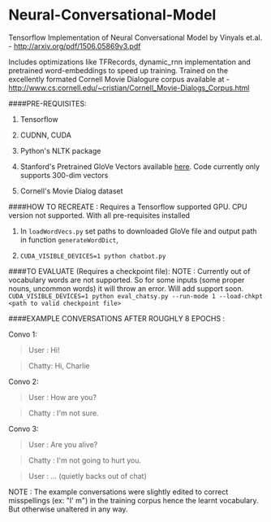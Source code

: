 # Neural-Conversational-Model
Tensorflow Implementation of Neural Conversational Model by Vinyals et.al. - http://arxiv.org/pdf/1506.05869v3.pdf

Includes optimizations like TFRecords, dynamic_rnn implementation and pretrained word-embeddings to speed up training. Trained on the excellently formated Cornell Movie Dialogure corpus available at - http://www.cs.cornell.edu/~cristian/Cornell_Movie-Dialogs_Corpus.html


####PRE-REQUISITES:
1. Tensorflow

1. CUDNN, CUDA 

1. Python's NLTK package

1. Stanford's Pretrained GloVe Vectors available [here](http://nlp.stanford.edu/projects/glove/). Code currently only supports 300-dim vectors

1. Cornell's Movie Dialog dataset



####HOW TO RECREATE :
Requires a Tensorflow supported GPU. CPU version not supported. With all pre-requisites installed

1.  In `loadWordVecs.py` set paths to downloaded GloVe file and output path in function `generateWordDict`, 

1. `CUDA_VISIBLE_DEVICES=1 python chatbot.py`



####TO EVALUATE (Requires a checkpoint file): 
NOTE : Currently out of vocabulary words are not supported. So for some inputs (some proper nouns, uncommon words) it will throw an error. Will add support soon.
`CUDA_VISIBLE_DEVICES=1 python eval_chatsy.py --run-mode 1 --load-chkpt <path to valid checkpoint file>`



####EXAMPLE CONVERSATIONS AFTER ROUGHLY 8 EPOCHS : 

Convo 1:
>User : Hi!

>Chatty: Hi, Charlie

Convo 2:
>User : How are you?

>Chatty : I'm not sure.

Convo 3:
>User : Are you alive?

>Chatty : I'm not going to hurt you.

>User : ...  (quietly backs out of chat)

NOTE : The example conversations were slightly edited to correct misspellings (ex: "I' m") in the training corpus hence the learnt vocabulary. But otherwise unaltered in any way.

